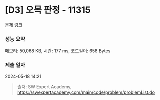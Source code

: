 # [D3] 오목 판정 - 11315 

[문제 링크](https://swexpertacademy.com/main/code/problem/problemDetail.do?contestProbId=AXaSUPYqPYMDFASQ) 

### 성능 요약

메모리: 50,068 KB, 시간: 177 ms, 코드길이: 658 Bytes

### 제출 일자

2024-05-18 14:21



> 출처: SW Expert Academy, https://swexpertacademy.com/main/code/problem/problemList.do